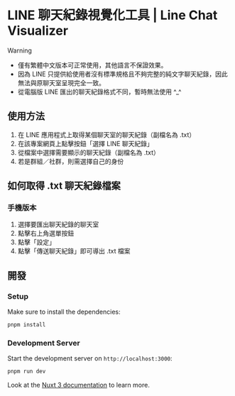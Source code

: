 # LINE 聊天紀錄視覺化工具 | Line Chat Visualizer

> [!WARNING]
> - 僅有繁體中文版本可正常使用，其他語言不保證效果。
> - 因為 LINE 只提供給使用者沒有標準規格且不夠完整的純文字聊天紀錄，因此無法與原聊天室呈現完全一致。
> - 從電腦版 LINE 匯出的聊天紀錄格式不同，暫時無法使用 ^_^

## 使用方法
1. 在 LINE 應用程式上取得某個聊天室的聊天紀錄（副檔名為 .txt）
2. 在該專案網頁上點擊按鈕「選擇 LINE 聊天紀錄」
3. 從檔案中選擇需要顯示的聊天紀錄（副檔名為 .txt）
4. 若是群組／社群，則需選擇自己的身份

## 如何取得 .txt 聊天紀錄檔案
### 手機版本
1. 選擇要匯出聊天紀錄的聊天室
2. 點擊右上角選單按鈕
3. 點擊「設定」
4. 點擊「傳送聊天紀錄」即可導出 .txt 檔案

## 開發
### Setup
Make sure to install the dependencies:

```bash
pnpm install
```

### Development Server

Start the development server on `http://localhost:3000`:

```bash
pnpm run dev
```
Look at the [Nuxt 3 documentation](https://nuxt.com/docs/getting-started/introduction) to learn more.
